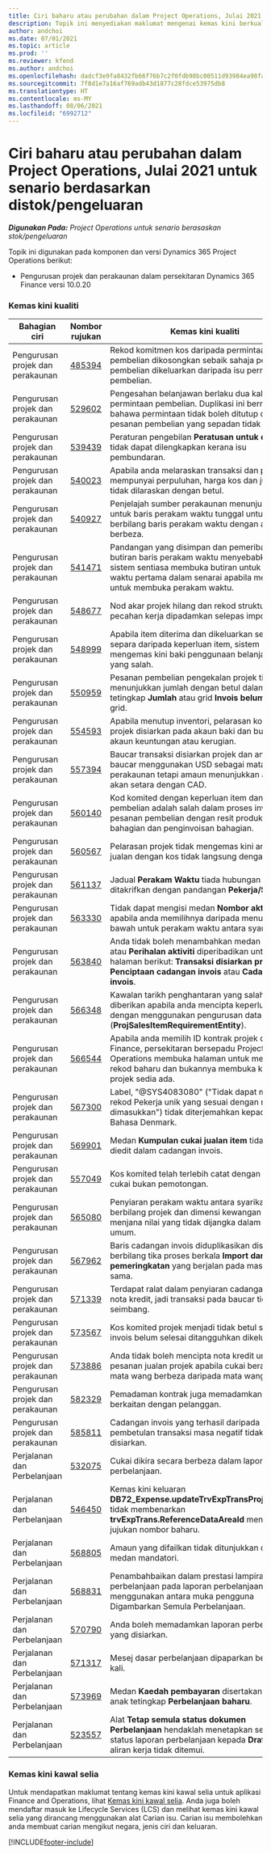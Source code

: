```yaml
---
title: Ciri baharu atau perubahan dalam Project Operations, Julai 2021 untuk senario berdasarkan distok/pengeluaran
description: Topik ini menyediakan maklumat mengenai kemas kini berkualiti yang tersedia dalam keluaran Julai 2021 Project Operations untuk senario berdasarkan distok/pengeluaran.
author: andchoi
ms.date: 07/01/2021
ms.topic: article
ms.prod: ''
ms.reviewer: kfend
ms.author: andchoi
ms.openlocfilehash: dadcf3e9fa8432fb66f76b7c2f0fdb98bc00511d93984ea98fa30b4fc03fa426
ms.sourcegitcommit: 7f8d1e7a16af769adb43d1877c28fdce53975db8
ms.translationtype: HT
ms.contentlocale: ms-MY
ms.lasthandoff: 08/06/2021
ms.locfileid: "6992712"
---
```

# <a name="whats-new-or-changed-in-project-operations-july-2021-for-stockedproduction-based-scenarios"></a>Ciri baharu atau perubahan dalam Project Operations, Julai 2021 untuk senario berdasarkan distok/pengeluaran

_**Digunakan Pada:** Project Operations untuk senario berasaskan stok/pengeluaran_

Topik ini digunakan pada komponen dan versi Dynamics 365 Project Operations berikut:

- Pengurusan projek dan perakaunan dalam persekitaran Dynamics 365 Finance versi 10.0.20
 
### <a name="quality-updates"></a>Kemas kini kualiti
                                                                                                                                                                                  
| Bahagian ciri                      | Nombor rujukan| Kemas kini kualiti                                                                                                                                                                          |
|-----------------------------------|--------|---------------------------------------------------------------------------------------------------------------------------------------------------------------------------------|
| Pengurusan projek dan perakaunan | [485394](https://fix.lcs.dynamics.com/Issue/Details/?bugId=485394) | Rekod komitmen kos daripada permintaan pembelian dikosongkan sebaik sahaja pesanan pembelian dikeluarkan daripada isu permintaan pembelian.                                                                           |
| Pengurusan projek dan perakaunan | [529602](https://fix.lcs.dynamics.com/Issue/Details/?bugId=529602) | Pengesahan belanjawan berlaku dua kali dalam permintaan pembelian. Duplikasi ini bermaksud bahawa permintaan tidak boleh ditutup dan pesanan pembelian yang sepadan tidak dicipta.                                                                                                                        |
| Pengurusan projek dan perakaunan | [539439](https://fix.lcs.dynamics.com/Issue/Details/?bugId=539439) | Peraturan pengebilan **Peratusan untuk dibilkan** tidak dapat dilengkapkan kerana isu pembundaran.                                                                              |
| Pengurusan projek dan perakaunan | [540023](https://fix.lcs.dynamics.com/Issue/Details/?bugId=540023) | Apabila anda melaraskan transaksi dan peratusan mempunyai perpuluhan, harga kos dan jualan tidak dilaraskan dengan betul.                                      |
| Pengurusan projek dan perakaunan | [540927](https://fix.lcs.dynamics.com/Issue/Details/?bugId=540927) | Penjelajah sumber perakaunan menunjukkan jam untuk baris perakam waktu tunggal untuk berbilang baris perakam waktu dengan aktiviti berbeza.                                      |
| Pengurusan projek dan perakaunan | [541471](https://fix.lcs.dynamics.com/Issue/Details/?bugId=541471) | Pandangan yang disimpan dan pemeribadian butiran baris perakam waktu menyebabkan sistem sentiasa membuka butiran untuk perakam waktu pertama dalam senarai apabila mencuba untuk membuka perakam waktu.  |
| Pengurusan projek dan perakaunan | [548677](https://fix.lcs.dynamics.com/Issue/Details/?bugId=548677) | Nod akar projek hilang dan rekod struktur pecahan kerja dipadamkan selepas import.                                                                                             |
| Pengurusan projek dan perakaunan | [548999](https://fix.lcs.dynamics.com/Issue/Details/?bugId=548999) | Apabila item diterima dan dikeluarkan secara separa daripada keperluan   item, sistem mengemas kini baki penggunaan belanjawan yang salah. |
| Pengurusan projek dan perakaunan | [550959](https://fix.lcs.dynamics.com/Issue/Details/?bugId=550959) | Pesanan pembelian pengekalan projek tidak menunjukkan jumlah dengan betul dalam anak tetingkap **Jumlah** atau grid **Invois belum selesai** grid.                                                                  |
| Pengurusan projek dan perakaunan | [554593](https://fix.lcs.dynamics.com/Issue/Details/?bugId=554593) | Apabila menutup inventori, pelarasan kos item projek disiarkan pada akaun baki dan bukannya akaun keuntungan atau kerugian.                                                            |
| Pengurusan projek dan perakaunan | [557394](https://fix.lcs.dynamics.com/Issue/Details/?bugId=557394) | Baucar transaksi disiarkan projek dan anggaran baucar menggunakan USD sebagai mata wang perakaunan tetapi amaun menunjukkan apa yang akan setara dengan CAD.              |
| Pengurusan projek dan perakaunan | [560140](https://fix.lcs.dynamics.com/Issue/Details/?bugId=560140) | Kod komited dengan keperluan item dan pesanan pembelian adalah   salah dalam proses invois pesanan pembelian dengan resit produk bahagian dan penginvoisan bahagian.       |
| Pengurusan projek dan perakaunan | [560567](https://fix.lcs.dynamics.com/Issue/Details/?bugId=560567) | Pelarasan projek tidak mengemas kini amaun jualan dengan kos tidak langsung   dengan betul.                                                                                    |
| Pengurusan projek dan perakaunan | [561137](https://fix.lcs.dynamics.com/Issue/Details/?bugId=561137) | Jadual **Perakam Waktu** tiada hubungan yang ditakrifkan dengan pandangan **Pekerja/Sumber**.                                                                                   |
| Pengurusan projek dan perakaunan | [563330](https://fix.lcs.dynamics.com/Issue/Details/?bugId=563330) | Tidak dapat mengisi medan **Nombor aktiviti** apabila anda memilihnya daripada menu juntai bawah untuk perakam waktu antara syarikat.                                                                 |
| Pengurusan projek dan perakaunan | [563840](https://fix.lcs.dynamics.com/Issue/Details/?bugId=563840) | Anda tidak boleh menambahkan medan **Tujuan** atau **Perihalan aktiviti** diperibadikan untuk halaman berikut: **Transaksi disiarkan projek**, **Penciptaan cadangan invois** atau **Cadangan invois**.  |
| Pengurusan projek dan perakaunan | [566348](https://fix.lcs.dynamics.com/Issue/Details/?bugId=566348) | Kawalan tarikh penghantaran yang salah diberikan apabila anda mencipta keperluan item dengan menggunakan pengurusan data (**ProjSalesItemRequirementEntity**).                                              |
| Pengurusan projek dan perakaunan | [566544](https://fix.lcs.dynamics.com/Issue/Details/?bugId=566544) | Apabila anda memilih ID kontrak projek dalam Finance, persekitaran bersepadu Project Operations membuka halaman untuk mencipta rekod baharu dan bukannya membuka kontrak projek sedia ada.                                                                                                                 |
| Pengurusan projek dan   perakaunan | [567300](https://fix.lcs.dynamics.com/Issue/Details/?bugId=567300) |  Label, "@SYS4083080" ("Tidak dapat mencari rekod Pekerja unik   yang sesuai dengan nilai yang dimasukkan") tidak diterjemahkan kepada Bahasa Denmark.                                |
| Pengurusan projek dan perakaunan | [569901](https://fix.lcs.dynamics.com/Issue/Details/?bugId=569901) | Medan **Kumpulan cukai jualan item** tidak boleh diedit dalam cadangan invois.                                                                               |
| Pengurusan projek dan perakaunan | [557049](https://fix.lcs.dynamics.com/Issue/Details/?bugId=557049) | Kos komited telah terlebih catat dengan amaun cukai bukan pemotongan.                                                                                                    |
| Pengurusan projek dan perakaunan | [565080](https://fix.lcs.dynamics.com/Issue/Details/?bugId=565080) | Penyiaran perakam waktu antara syarikat dengan berbilang projek dan   dimensi kewangan berbeza menjana nilai yang tidak dijangka dalam lejar umum.                             |
| Pengurusan projek dan perakaunan | [567962](https://fix.lcs.dynamics.com/Issue/Details/?bugId=567962) | Baris cadangan invois diduplikasikan disebabkan berbilang tika proses berkala **Import daripada pemeringkatan** yang berjalan pada masa yang sama.                                      |
| Pengurusan projek dan perakaunan | [571339](https://fix.lcs.dynamics.com/Issue/Details/?bugId=571339) | Terdapat ralat dalam penyiaran cadangan invois nota kredit, jadi   transaksi pada baucar tidak akan seimbang.    |
| Pengurusan projek dan perakaunan | [573567](https://fix.lcs.dynamics.com/Issue/Details/?bugId=573567) | Kos komited projek menjadi tidak betul selepas invois belum selesai ditangguhkan dikeluarkan.                                                                             |
| Pengurusan projek dan   perakaunan | [573886](https://fix.lcs.dynamics.com/Issue/Details/?bugId=573886) | Anda tidak boleh mencipta nota kredit untuk pesanan jualan projek apabila cukai berada dalam mata wang berbeza daripada mata wang syarikat.                                      |
| Pengurusan projek dan perakaunan | [582329](https://fix.lcs.dynamics.com/Issue/Details/?bugId=582329) | Pemadaman kontrak juga memadamkan alamat berkaitan dengan pelanggan.                                                                                     |
| Pengurusan projek dan perakaunan | [585811](https://fix.lcs.dynamics.com/Issue/Details/?bugId=585811) | Cadangan invois yang terhasil daripada pembetulan transaksi masa negatif tidak boleh disiarkan.                                                                    |
| Perjalanan dan Perbelanjaan                  | [532075](https://fix.lcs.dynamics.com/Issue/Details/?bugId=532075) | Cukai dikira secara berbeza dalam laporan perbelanjaan.                                                                                                                  |
| Perjalanan dan Perbelanjaan                  | [546450](https://fix.lcs.dynamics.com/Issue/Details/?bugId=546450) | Kemas kini keluaran **DB72_Expense.updateTrvExpTransProjTransId()**   tidak membenarkan **trvExpTrans.ReferenceDataAreaId** mencipta jujukan nombor baharu.                    |
| Perjalanan dan Perbelanjaan                  | [568805](https://fix.lcs.dynamics.com/Issue/Details/?bugId=568805) | Amaun yang difailkan tidak ditunjukkan dengan medan mandatori.                                                                                                             |
| Perjalanan dan Perbelanjaan                  | [568831](https://fix.lcs.dynamics.com/Issue/Details/?bugId=568831) | Penambahbaikan dalam prestasi lampiran perbelanjaan pada laporan perbelanjaan yang menggunakan antara muka pengguna Digambarkan Semula Perbelanjaan.                                                            |
| Perjalanan dan Perbelanjaan                  | [570790](https://fix.lcs.dynamics.com/Issue/Details/?bugId=570790) | Anda boleh memadamkan laporan perbelanjaan yang disiarkan.                                                                                           |
| Perjalanan dan Perbelanjaan                  | [571317](https://fix.lcs.dynamics.com/Issue/Details/?bugId=571317) | Mesej dasar perbelanjaan dipaparkan beberapa kali.                                                                                                       |
| Perjalanan dan Perbelanjaan                  | [573969](https://fix.lcs.dynamics.com/Issue/Details/?bugId=573969) | Medan **Kaedah pembayaran** disertakan pada anak tetingkap **Perbelanjaan baharu**.                                                                                                      |
| Perjalanan dan Perbelanjaan                  | [523557](https://fix.lcs.dynamics.com/Issue/Details/?bugId=523557) | Alat **Tetap semula status dokumen Perbelanjaan** hendaklah menetapkan semula status laporan perbelanjaan kepada **Draf** jika aliran kerja tidak ditemui. 

### <a name="regulatory-updates"></a>Kemas kini kawal selia
Untuk mendapatkan maklumat tentang kemas kini kawal selia untuk aplikasi Finance and Operations, lihat [Kemas kini kawal selia](/dynamics365/finance/localizations/regulatory-updates). Anda juga boleh mendaftar masuk ke Lifecycle Services (LCS) dan melihat kemas kini kawal selia yang dirancang menggunakan alat Carian isu. Carian isu membolehkan anda membuat carian mengikut negara, jenis ciri dan keluaran.


[!INCLUDE[footer-include](../../includes/footer-banner.md)]
